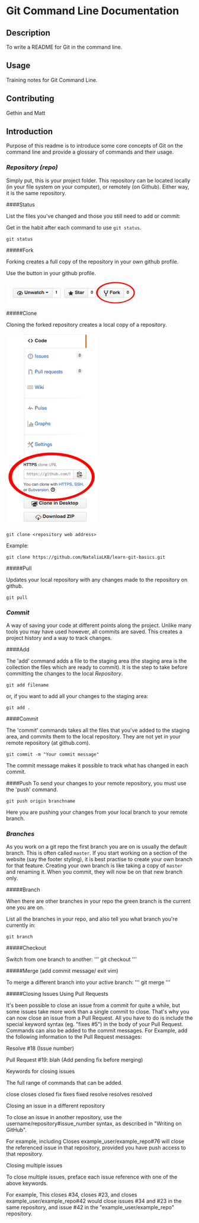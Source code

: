 # Git Command Line Documentation

## Description

To write a README for Git in the command line.

## Usage

Training notes for Git Command Line.

## Contributing

Gethin and Matt

## Introduction

Purpose of this readme is to introduce some core concepts of Git on the command line and provide a glossary of commands and their usage.

### *Repository (repo)*

Simply put, this is your project folder. This repository can be located locally (in your file system on your computer), or remotely (on Github). Either way, it is the same repository.


####Status

List the files you've changed and those you still need to add or commit:

Get in the habit after each command to use `git status`.

```
git status
```

#####Fork

Forking creates a full copy of the repository in your own github profile.

Use the button in your github profile.

![fork button on github](./img/fork.png)

#####Clone

Cloning the forked repository creates a local copy of a repository.

![where to copy url on github](./img/git-clone.png)
```
git clone <repository web address>
```
Example:
```
git clone https://github.com/NataliaLKB/learn-git-basics.git
```

#####Pull

Updates your local repository with any changes made to the repository on github.

```
git pull
```

### *Commit*


A way of saving your code at different points along the project. Unlike many tools you may have used however, all commits are saved. This creates a project history and a way to track changes.

####Add

The 'add' command adds a file to the staging area (the staging area is the collection the files which are ready to commit).
It is the step to take before committing the changes to the local *Repository*.
```
git add filename
```
or, if you want to add all your changes to the staging area:
```
git add .
```

####Commit

The 'commit' commands takes all the files that you've added to the staging area, and commits them to the local repository. They are not yet in your remote repository (at github.com).
```
git commit -m "Your commit message"
```
The commit message makes it possible to track what has changed in each commit.

####Push
To send your changes to your remote repository, you must use the 'push' command.
```
git push origin branchname
```
Here you are pushing your changes from your local branch to your remote branch.

### *Branches*

As you work on a git repo the first branch you are on is usually the default branch. This is often called `master`. If you start working on a section of the website (say the footer styling), it is best practise to create your own branch for that feature. Creating your own branch is like taking a copy of `master` and renaming it. When you commit, they will now be on that new branch only.

#####Branch

When there are other branches in your repo the green branch is the current one you are on.

List all the branches in your repo, and also tell you what branch you're currently in:

```
git branch
```

#####Checkout

Switch from one branch to another:
'''
git checkout <branchname>
'''

#####Merge (add commit message/ exit vim)

To merge a different branch into your active branch:
'''
git merge <branchname>
'''

#####Closing Issues Using Pull Requests

It's been possible to close an issue from a commit for quite a while, but some issues take more work than a single commit to close. That's why you can now close an issue from a Pull Request. All you have to do is include the special keyword syntax (eg. "fixes #5") in the body of your Pull Request. Commands can also be added to the commit messages. For Example, add the following information to the Pull Request messages:

 Resolve #18 (Issue number)

 Pull Request #19: blah (Add pending fix before merging)

 Keywords for closing issues

The full range of commands that can be added.

close
closes
closed
fix
fixes
fixed
resolve
resolves
resolved

Closing an issue in a different repository

To close an issue in another repository, use the username/repository#issue_number syntax, as described in "Writing on GitHub".

For example, including Closes example_user/example_repo#76 will close the referenced issue in that repository, provided you have push access to that repository.

Closing multiple issues

To close multiple issues, preface each issue reference with one of the above keywords.

For example, This closes #34, closes #23, and closes example_user/example_repo#42 would close issues #34 and #23 in the same repository, and issue #42 in the "example_user/example_repo" repository.
